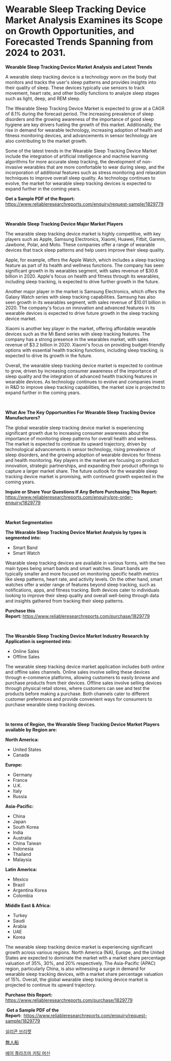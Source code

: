 <p><h1>Wearable Sleep Tracking Device Market Analysis Examines its Scope on Growth Opportunities, and Forecasted Trends Spanning from 2024 to 2031.</h1></p><p><strong>Wearable Sleep Tracking Device Market Analysis and Latest Trends</strong></p>
<p><p>A wearable sleep tracking device is a technology worn on the body that monitors and tracks the user's sleep patterns and provides insights into their quality of sleep. These devices typically use sensors to track movement, heart rate, and other bodily functions to analyze sleep stages such as light, deep, and REM sleep.</p><p>The Wearable Sleep Tracking Device Market is expected to grow at a CAGR of 8.1% during the forecast period. The increasing prevalence of sleep disorders and the growing awareness of the importance of good sleep hygiene are key drivers fueling the growth of this market. Additionally, the rise in demand for wearable technology, increasing adoption of health and fitness monitoring devices, and advancements in sensor technology are also contributing to the market growth.</p><p>Some of the latest trends in the Wearable Sleep Tracking Device Market include the integration of artificial intelligence and machine learning algorithms for more accurate sleep tracking, the development of non-invasive wearables that are more comfortable to wear during sleep, and the incorporation of additional features such as stress monitoring and relaxation techniques to improve overall sleep quality. As technology continues to evolve, the market for wearable sleep tracking devices is expected to expand further in the coming years.</p></p>
<p><strong>Get a Sample PDF of the Report:&nbsp;</strong> <a href="https://www.reliableresearchreports.com/enquiry/request-sample/1829779">https://www.reliableresearchreports.com/enquiry/request-sample/1829779</a></p>
<p>&nbsp;</p>
<p><strong>Wearable Sleep Tracking Device Major Market Players</strong></p>
<p><p>The wearable sleep tracking device market is highly competitive, with key players such as Apple, Samsung Electronics, Xiaomi, Huawei, Fitbit, Garmin, Jawbone, Polar, and Moto. These companies offer a range of wearable devices that track sleep patterns and help users improve their sleep quality.</p><p>Apple, for example, offers the Apple Watch, which includes a sleep tracking feature as part of its health and wellness functions. The company has seen significant growth in its wearables segment, with sales revenue of $30.6 billion in 2020. Apple's focus on health and fitness through its wearables, including sleep tracking, is expected to drive further growth in the future.</p><p>Another major player in the market is Samsung Electronics, which offers the Galaxy Watch series with sleep tracking capabilities. Samsung has also seen growth in its wearables segment, with sales revenue of $10.01 billion in 2020. The company's focus on innovation and advanced features in its wearable devices is expected to drive future growth in the sleep tracking device market.</p><p>Xiaomi is another key player in the market, offering affordable wearable devices such as the Mi Band series with sleep tracking features. The company has a strong presence in the wearables market, with sales revenue of $3.2 billion in 2020. Xiaomi's focus on providing budget-friendly options with essential health tracking functions, including sleep tracking, is expected to drive its growth in the future.</p><p>Overall, the wearable sleep tracking device market is expected to continue to grow, driven by increasing consumer awareness of the importance of sleep quality and the integration of advanced health tracking features in wearable devices. As technology continues to evolve and companies invest in R&D to improve sleep tracking capabilities, the market size is projected to expand further in the coming years.</p></p>
<p>&nbsp;</p>
<p><strong>What Are The Key Opportunities For Wearable Sleep Tracking Device Manufacturers?</strong></p>
<p><p>The global wearable sleep tracking device market is experiencing significant growth due to increasing consumer awareness about the importance of monitoring sleep patterns for overall health and wellness. The market is expected to continue its upward trajectory, driven by technological advancements in sensor technology, rising prevalence of sleep disorders, and the growing adoption of wearable devices for fitness and health monitoring. Key players in the market are focusing on product innovation, strategic partnerships, and expanding their product offerings to capture a larger market share. The future outlook for the wearable sleep tracking device market is promising, with continued growth expected in the coming years.</p></p>
<p><strong>Inquire or Share Your Questions If Any Before Purchasing This Report:</strong> <a href="https://www.reliableresearchreports.com/enquiry/pre-order-enquiry/1829779">https://www.reliableresearchreports.com/enquiry/pre-order-enquiry/1829779</a></p>
<p>&nbsp;</p>
<p><strong>Market Segmentation</strong></p>
<p><strong>The Wearable Sleep Tracking Device Market Analysis by types is segmented into:</strong></p>
<p><ul><li>Smart Band</li><li>Smart Watch</li></ul></p>
<p><p>Wearable sleep tracking devices are available in various forms, with the two main types being smart bands and smart watches. Smart bands are typically smaller and more focused on monitoring specific health metrics like sleep patterns, heart rate, and activity levels. On the other hand, smart watches offer a wider range of features beyond sleep tracking, such as notifications, apps, and fitness tracking. Both devices cater to individuals looking to improve their sleep quality and overall well-being through data and insights gathered from tracking their sleep patterns.</p></p>
<p><strong>Purchase this Report:&nbsp;</strong><a href="https://www.reliableresearchreports.com/purchase/1829779">https://www.reliableresearchreports.com/purchase/1829779</a></p>
<p>&nbsp;</p>
<p><strong>The Wearable Sleep Tracking Device Market Industry Research by Application is segmented into:</strong></p>
<p><ul><li>Online Sales</li><li>Offline Sales</li></ul></p>
<p><p>The wearable sleep tracking device market application includes both online and offline sales channels. Online sales involve selling these devices through e-commerce platforms, allowing customers to easily browse and purchase products from their devices. Offline sales involve selling devices through physical retail stores, where customers can see and test the products before making a purchase. Both channels cater to different customer preferences and provide convenient ways for consumers to purchase wearable sleep tracking devices.</p></p>
<p>&nbsp;</p>
<p><strong>In terms of Region, the Wearable Sleep Tracking Device Market Players available by Region are:</strong></p>
<p>
    <p> <strong> North America: </strong>
        <ul>
            <li>United States</li>
            <li>Canada</li>
        </ul>
        </p> 
    <p> <strong> Europe: </strong>
        <ul>
            <li>Germany</li>
            <li>France</li>
            <li>U.K.</li>
            <li>Italy</li>
            <li>Russia</li>
        </ul>
        </p> 
    <p> <strong> Asia-Pacific: </strong>
        <ul>
            <li>China</li>
            <li>Japan</li>
            <li>South Korea</li>
            <li>India</li>
            <li>Australia</li>
            <li>China Taiwan</li>
            <li>Indonesia</li>
            <li>Thailand</li>
            <li>Malaysia</li>
        </ul>
        </p> 
    <p> <strong> Latin America: </strong>
        <ul>
            <li>Mexico</li>
            <li>Brazil</li>
            <li>Argentina Korea</li>
            <li>Colombia</li>
        </ul>
        </p> 
    <p> <strong> Middle East & Africa: </strong>
        <ul>
            <li>Turkey</li>
            <li>Saudi</li>
            <li>Arabia</li>
            <li>UAE</li>
            <li>Korea</li>
        </ul>
    </p>
    </p>
<p><p>The wearable sleep tracking device market is experiencing significant growth across various regions. North America (NA), Europe, and the United States are expected to dominate the market with a market share percentage valuation of 35%, 30%, and 20% respectively. The Asia-Pacific (APAC) region, particularly China, is also witnessing a surge in demand for wearable sleep tracking devices, with a market share percentage valuation of 15%. Overall, the global wearable sleep tracking device market is projected to continue its upward trajectory.</p></p>
<p><strong>Purchase this Report: </strong><a href="https://www.reliableresearchreports.com/purchase/1829779">https://www.reliableresearchreports.com/purchase/1829779</a></p>
<p>&nbsp;<strong>Get a Sample PDF of the Report:&nbsp;&nbsp;</strong><a href="https://www.reliableresearchreports.com/enquiry/request-sample/1829779">https://www.reliableresearchreports.com/enquiry/request-sample/1829779</a></p>
<p><strong></strong></p>
<p><p><a href="https://github.com/vsr06p4p49/Market-Research-Report-List-1/blob/main/60143246692.md">실리콘 브리켓</a></p><p><a href="https://github.com/ksxzwxabcuynh011/Market-Research-Report-List-1/blob/main/19454257538.md">無人船</a></p><p><a href="https://github.com/oajzkywllm460/Market-Research-Report-List-1/blob/main/23713696691.md">에어 플라즈마 커팅 머신</a></p></p>